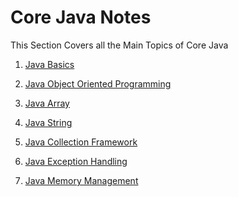 # Core Java Notes

This Section Covers all the Main Topics of Core Java

1. <a href="https://github.com/NilayPawale/Core-Java/tree/main/Notes/Java%20Basics">Java Basics</a>

2. <a href="https://github.com/NilayPawale/Core-Java/blob/main/Notes/Java%20OOP/README.md">Java Object Oriented Programming</a>

3. <a href="https://github.com/NilayPawale/Core-Java/blob/main/Notes/Java%20Array/README.md">Java Array</a>

4. <a href="https://github.com/NilayPawale/Core-Java/blob/main/Notes/Java%20Strings/README.md">Java String</a>

5. <a href="https://github.com/NilayPawale/Core-Java/blob/main/Notes/Java%20Collection%20Framework/README.md">Java Collection Framework</a>

6. <a href="https://github.com/NilayPawale/Core-Java/blob/main/Notes/Java%20Exception/README.md">Java Exception Handling</a>

7. <a href="https://github.com/NilayPawale/Core-Java/blob/main/Notes/Java%20Memory%20Management/README.md">Java Memory Management</a>
